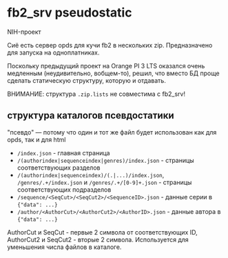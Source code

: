 # fb2_srv pseudostatic

NIH-проект

Сиё есть сервер opds для кучи fb2 в нескольких zip. Предназначено для запуска на одноплатниках.

Поскольку предыдущий проект на Orange PI 3 LTS оказался очень медленным (неудивительно, вобщем-то),
решил, что вместо БД проще сделать статическую структуру, которую и отдавать.

ВНИМАНИЕ: структура `.zip.lists` не совместима с fb2_srv!

## структура каталогов псевдостатики

"псевдо" — потому что один и тот же файл будет использован как для opds, так и для html

- `/index.json` - главная страница
- `/(authorindex|sequenceindex|genres)/index.json` - страницы соответствующих разделов
- `/(authorindex|sequenceindex)/(.|...)/index.json`, `/genres/.+/index.json` и `/genres/.+/[0-9]+.json` - страницы соответствующих подразделов
- `/sequence/<SeqCut>/<SeqCut2>/<SequenceID>.json` - данные серии в `{"data": ...}`
- `/author/<AuthorCut>/<AuthorCut2>/<AuthorID>.json` - данные автора в `{"data": ...}`

AuthorCut и SeqCut - первые 2 символа от соответствующих ID,
AuthorCut2 и SeqCut2 - вторые 2 символа. Используется для уменьшения числа файлов в каталоге.

